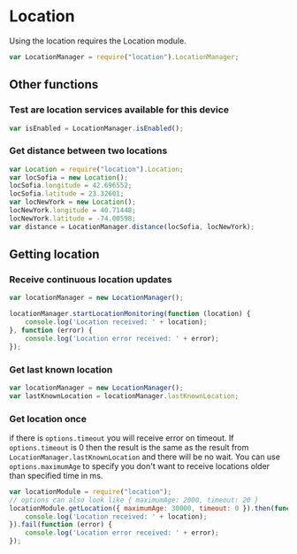 # Location
Using the location requires the Location module.
``` JavaScript
var LocationManager = require("location").LocationManager;
```
## Other functions
### Test are location services available for this device
``` JavaScript
var isEnabled = LocationManager.isEnabled();

```
### Get distance between two locations
``` JavaScript
var Location = require("location").Location;
var locSofia = new Location();
locSofia.longitude = 42.696552;
locSofia.latitude = 23.32601;
var locNewYork = new Location();
locNewYork.longitude = 40.71448;
locNewYork.latitude = -74.00598;
var distance = LocationManager.distance(locSofia, locNewYork);

```
## Getting location
### Receive continuous location updates
``` JavaScript
var locationManager = new LocationManager();

locationManager.startLocationMonitoring(function (location) {
    console.log('Location received: ' + location);
}, function (error) {
    console.log('Location error received: ' + error);
});

```
### Get last known location
``` JavaScript
var locationManager = new LocationManager();
var lastKnownLocation = locationManager.lastKnownLocation;

```
### Get location once
if there is `options.timeout` you will receive error on timeout. If `options.timeout` is 0 then the result is the same as the result from `LocationManager.lastKnownLocation`
and there will be no wait. You can use `options.maximumAge` to specify you don't want to receive locations older than specified time in ms.

``` JavaScript
var locationModule = require("location");
// options can also look like { maximumAge: 2000, timeout: 20 }
locationModule.getLocation({ maximumAge: 30000, timeout: 0 }).then(function (location) {
    console.log('Location received: ' + location);
}).fail(function (error) {
    console.log('Location error received: ' + error);
});

```
